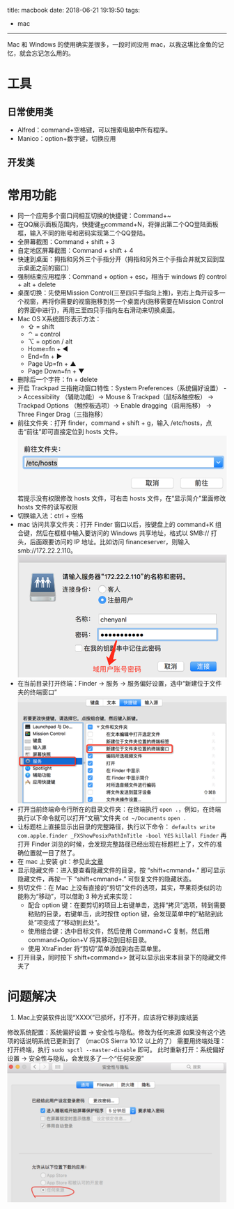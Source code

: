 title: macbook
date: 2018-06-21 19:19:50
tags:
- mac
---

Mac 和 Windows 的使用确实差很多，一段时间没用 mac，以我这堪比金鱼的记忆，就会忘记怎么用的。

# 工具
## 日常使用类
- Alfred：command+空格键，可以搜索电脑中所有程序。
- Manico：option+数字键，切换应用

## 开发类

# 常用功能
- 同一个应用多个窗口间相互切换的快捷键：Command+~ 
-  在QQ展示面板范围内，快捷键ஐcommand+N，将弹出第二个QQ登陆面板框，输入不同的账号和密码实现第二个QQ登陆。
- 全屏幕截图：Command + shift + 3
- 自定地区屏幕截图：Command + shift + 4
- 快速到桌面：拇指和另外三个手指分开（拇指和另外三个手指合并就又回到显示桌面之前的窗口）
- 强制结束应用程序：Command + option + esc，相当于 windows 的 control + alt + delete
- 桌面切换：先使用Mission Control(三至四只手指向上推)，到右上角开设多一个视窗，再将你需要的视窗拖移到另一个桌面内(拖移需要在Mission Control的界面中进行)，再用三至四只手指向左右滑动来切换桌面。
- Mac OS X系统图形表示方法：
  - ⇧ = shift
  - ⌃ = control
  - ⌥ = option / alt 
  - Home=fn + ◄ 
  - End=fn + ► 
  - Page Up=fn + ▲ 
  - Page Down=fn + ▼
- 删除后一个字符：fn + delete 
- 开启 Trackpad 三指拖动窗口特性：System Preferences（系统偏好设置） -> Accessibility （辅助功能）-> Mouse & Trackpad（鼠标&触控板） -> Trackpad Options （触控板选项）-> Enable dragging（启用拖移） -> Three Finger Drag（三指拖移）
- 前往文件夹：打开 finder，command + shift + g，输入 /etc/hosts，点击“前往”即可直接定位到 hosts 文件。
  ![etc-hosts](/img/2018-06-21-macbook/etc-hosts.png)
  若提示没有权限修改 hosts 文件，可右击 hosts 文件，在“显示简介”里面修改 hosts 文件的读写权限
- 切换输入法：ctrl + 空格
- mac 访问共享文件夹：打开 Finder 窗口以后，按键盘上的 command+K 组合键，然后在框框中输入要访问的 Windows 共享地址，格式以 SMB:// 打头，后面跟要访问的 IP 地址。比如访问 financeserver，则输入 smb://172.22.2.110。
  ![financeserver](/img/2018-06-21-macbook/financeserver.png)
- 在当前目录打开终端：Finder -> 服务 -> 服务偏好设置，选中“新建位于文件夹的终端窗口”
  ![open-terminal](/img/2018-06-21-macbook/open-terminal.png)
- 打开当前终端命令行所在的目录文件夹：在终端执行 `open .`，例如，在终端执行以下命令就可以打开“文稿”文件夹
  `cd ~/Documents`
  `open .`
- 让标题栏上直接显示出目录的完整路径，执行以下命令：
  `defaults write com.apple.finder _FXShowPosixPathInTitle -bool YES`
  `killall Finder`
  再打开 Finder 浏览的时候，会发现完整路径已经出现在标题栏上了，文件的准确位置就一目了然了。
- 在 mac 上安装 git：参见此[文章](/2018/06/21/install-git)
- 显示隐藏文件：进入要查看隐藏文件的目录，按 “shift+cmmand+.” 即可显示隐藏文件，再按一下 “shift+cmmand+.” 可恢复文件的隐藏状态。
- 剪切文件：在 Mac 上没有直接的“剪切”文件的选项，其实，苹果将类似的功能称为“移动”，可以借助 3 种方式来实现：
  - 配合 option 键：在要剪切的项目上右键单击，选择“拷贝”选项，转到需要粘贴的目录，右键单击，此时按住 option 键，会发现菜单中的“粘贴到此处”项变成了“移动到此处”。
  - 使用组合键：选中目标文件，然后使用 Command+C 复制，然后用 command+Option+V 将其移动到目标目录。
  - 使用 XtraFinder 将“剪切”菜单添加到右击菜单里。
- 打开目录，同时按下 shift+command+> 就可以显示出来本目录下的隐藏文件夹了

# 问题解决

1. Mac上安装软件出现“XXXX”已损坏，打不开，应该将它移到废纸篓

修改系统配置：系统偏好设置 -> 安全性与隐私。修改为任何来源
如果没有这个选项的话说明系统已更新到了 （macOS Sierra 10.12 以上的了）
需要用终端处理：
打开终端，执行 `sudo spctl --master-disable` 即可。
此时重新打开：系统偏好设置 -> 安全性与隐私，会发现多了一个“任何来源”
![master-disable](/img/2018-06-21-macbook/master-disable.png)
	

